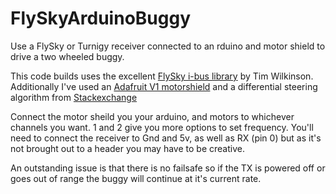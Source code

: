 # FlySkyArduinoBuggy
Use a FlySky or Turnigy receiver connected to an rduino and motor shield to drive a two wheeled buggy.

This code builds uses the excellent [FlySky i-bus library](https://gitlab.com/timwilkinson/FlySkyIBus) by Tim Wilkinson.
Additionally I've used an [Adafruit V1 motorshield](https://learn.adafruit.com/adafruit-motor-shield/using-dc-motors) and 
a differential steering algorithm from [Stackexchange](https://electronics.stackexchange.com/revisions/293108/3)

Connect the motor sheild you your arduino, and motors to whichever channels you want. 1 and 2 give you more options to set frequency.
You'll need to connect the receiver to Gnd and 5v, as well as RX (pin 0) but as it's not brought out to a header you may have to be creative.

An outstanding issue is that there is no failsafe so if the TX is powered off or goes out of range the buggy will continue at it's current rate.
